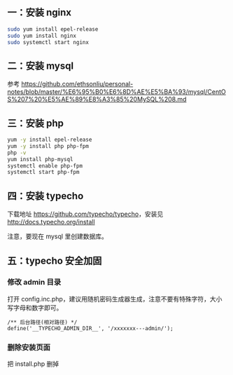 ## 一：安装 nginx

```bash
sudo yum install epel-release
sudo yum install nginx
sudo systemctl start nginx
```

## 二：安装 mysql

参考 <https://github.com/ethsonliu/personal-notes/blob/master/%E6%95%B0%E6%8D%AE%E5%BA%93/mysql/CentOS%207%20%E5%AE%89%E8%A3%85%20MySQL%208.md>

## 三：安装 php

```bash
yum -y install epel-release
yum -y install php php-fpm
php -v
yum install php-mysql
systemctl enable php-fpm
systemctl start php-fpm
```

## 四：安装 typecho

下载地址 <https://github.com/typecho/typecho>，安装见 <http://docs.typecho.org/install>

注意，要现在 mysql 里创建数据库。

## 五：typecho 安全加固

### 修改 admin 目录

打开 config.inc.php，建议用随机密码生成器生成，注意不要有特殊字符，大小写字母和数字即可。

```
/** 后台路径(相对路径) */
define('__TYPECHO_ADMIN_DIR__', '/xxxxxxx---admin/');
```

### 删除安装页面

把 install.php 删掉

### 
